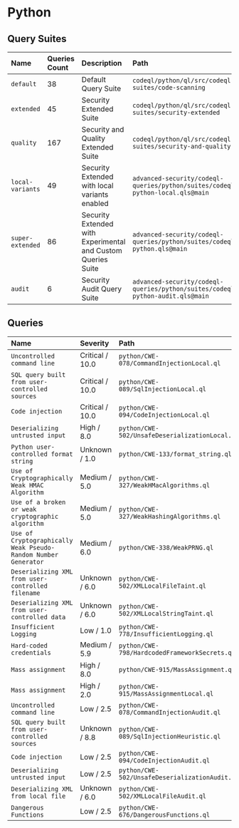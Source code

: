 # Python

## Query Suites
<!-- AUTOMATION-SUITES -->
| Name | Queries Count | Description | Path |
| :--- | :---- | :--- | :--- |
| `default` | 38 | Default Query Suite | `codeql/python/ql/src/codeql-suites/code-scanning` |
| `extended` | 45 | Security Extended Suite | `codeql/python/ql/src/codeql-suites/security-extended` |
| `quality` | 167 | Security and Quality Extended Suite | `codeql/python/ql/src/codeql-suites/security-and-quality` |
| `local-variants` | 49 | Security Extended with local variants enabled | `advanced-security/codeql-queries/python/suites/codeql-python-local.qls@main` |
| `super-extended` | 86 | Security Extended with Experimental and Custom Queries Suite | `advanced-security/codeql-queries/python/suites/codeql-python.qls@main` |
| `audit` | 6 | Security Audit Query Suite | `advanced-security/codeql-queries/python/suites/codeql-python-audit.qls@main` |


<!-- AUTOMATION-SUITES -->

## Queries
<!-- AUTOMATION-QUERIES -->
| Name | Severity | Path |
| :--- | :------- | :--- |
| `Uncontrolled command line` | Critical / 10.0 | `python/CWE-078/CommandInjectionLocal.ql` |
| `SQL query built from user-controlled sources` | Critical / 10.0 | `python/CWE-089/SqlInjectionLocal.ql` |
| `Code injection` | Critical / 10.0 | `python/CWE-094/CodeInjectionLocal.ql` |
| `Deserializing untrusted input` | High / 8.0 | `python/CWE-502/UnsafeDeserializationLocal.ql` |
| `Python user-controlled format string` | Unknown / 1.0 | `python/CWE-133/format_string.ql` |
| `Use of Cryptographically Weak HMAC Algorithm` | Medium / 5.0 | `python/CWE-327/WeakHMacAlgorithms.ql` |
| `Use of a broken or weak cryptographic algorithm` | Medium / 5.0 | `python/CWE-327/WeakHashingAlgorithms.ql` |
| `Use of Cryptographically Weak Pseudo-Random Number Generator` | Medium / 6.0 | `python/CWE-338/WeakPRNG.ql` |
| `Deserializing XML from user-controlled filename` | Unknown / 6.0 | `python/CWE-502/XMLLocalFileTaint.ql` |
| `Deserializing XML from user-controlled data` | Unknown / 6.0 | `python/CWE-502/XMLLocalStringTaint.ql` |
| `Insufficient Logging` | Low / 1.0 | `python/CWE-778/InsufficientLogging.ql` |
| `Hard-coded credentials` | Medium / 5.9 | `python/CWE-798/HardcodedFrameworkSecrets.ql` |
| `Mass assignment` | High / 8.0 | `python/CWE-915/MassAssignment.ql` |
| `Mass assignment` | High / 2.0 | `python/CWE-915/MassAssignmentLocal.ql` |
| `Uncontrolled command line` | Low / 2.5 | `python/CWE-078/CommandInjectionAudit.ql` |
| `SQL query built from user-controlled sources` | Unknown / 8.8 | `python/CWE-089/SqlInjectionHeuristic.ql` |
| `Code injection` | Low / 2.5 | `python/CWE-094/CodeInjectionAudit.ql` |
| `Deserializing untrusted input` | Low / 2.5 | `python/CWE-502/UnsafeDeserializationAudit.ql` |
| `Deserializing XML from local file` | Unknown / 6.0 | `python/CWE-502/XMLLocalFileAudit.ql` |
| `Dangerous Functions` | Low / 2.5 | `python/CWE-676/DangerousFunctions.ql` |


<!-- AUTOMATION-QUERIES -->
